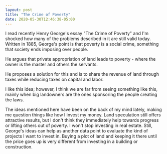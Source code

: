 ```yaml
---
layout: post
title: "The Crime of Poverty"
date: 2020-05-30T12:46:38-05:00
---
```


I read recently Henry George's essay "The Crime of Poverty" and I'm shocked how many of the problems described in it are still valid today. Written in 1885, George's point is that poverty is a social crime, something that society ends imposing over people.

He argues that private appropriation of land leads to poverty - where the owner is the master and others the servants.

He proposes a solution for this and is to share the revenue of land through taxes while reducing taxes on capital and labor.

I like this idea; however, I think we are far from seeing something like this, mainly when big landowners are the ones sponsoring the people creating the laws.

The ideas mentioned here have been on the back of my mind lately, making me question things like how I invest my money. Land speculation still offers attractive results, but I don't think they immediately help towards progress or lifting others out of poverty. I won't stop investing in real estate. Still, George's ideas can help as another data point to evaluate the kind of projects I want to invest in. Buying a plot of land and keeping it there until the price goes up is very different from investing in a building or construction.
